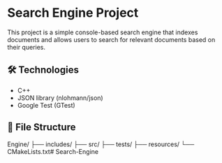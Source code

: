 # Search Engine Project

This project is a simple console-based search engine that indexes documents and allows users to search for relevant documents based on their queries.

## 🛠 Technologies
- C++
- JSON library (nlohmann/json)
- Google Test (GTest)

## 📂 File Structure
Engine/ ├── includes/ ├── src/ ├── tests/ ├── resources/ └── CMakeLists.txt#   S e a r c h - E n g i n e 
 
 
